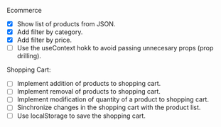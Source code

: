 Ecommerce

-[x] Show list of products from JSON.
-[x] Add filter by category.
-[x] Add filter by price.
-[ ] Use the useContext hokk to avoid passing unnecesary props (prop drilling).

Shopping Cart:

-[ ] Implement addition of products to shopping cart.
-[ ] Implement removal of products to shopping cart.
-[ ] Implement modification of quantity of a product to shopping cart.
-[ ] Sinchronize changes in the shopping cart with the product list.
-[ ] Use localStorage to save the shopping cart.
